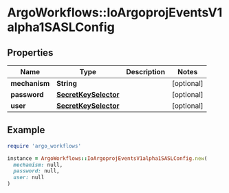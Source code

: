 # ArgoWorkflows::IoArgoprojEventsV1alpha1SASLConfig

## Properties

| Name | Type | Description | Notes |
| ---- | ---- | ----------- | ----- |
| **mechanism** | **String** |  | [optional] |
| **password** | [**SecretKeySelector**](SecretKeySelector.md) |  | [optional] |
| **user** | [**SecretKeySelector**](SecretKeySelector.md) |  | [optional] |

## Example

```ruby
require 'argo_workflows'

instance = ArgoWorkflows::IoArgoprojEventsV1alpha1SASLConfig.new(
  mechanism: null,
  password: null,
  user: null
)
```

